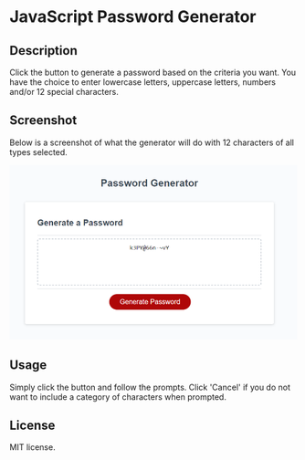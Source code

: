 # JavaScript Password Generator

## Description

Click the button to generate a password based on the criteria you want. You have the choice to enter lowercase letters, uppercase letters, numbers and/or 12 special characters.

## Screenshot

Below is a screenshot of what the generator will do with 12 characters of all types selected.

!['This is what it looks like after all selections have been made.'](/PGenSS.png)

## Usage

Simply click the button and follow the prompts. Click 'Cancel' if you do not want to include a category of characters when prompted.

## License

MIT license.
